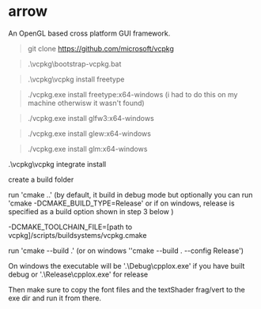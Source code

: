 arrow
=====

An OpenGL based cross platform GUI framework.


> git clone https://github.com/microsoft/vcpkg

> .\vcpkg\bootstrap-vcpkg.bat

> .\vcpkg\vcpkg install freetype

> ./vcpkg.exe install freetype:x64-windows (i had to do this on my machine otherwisw it wasn't found)

> ./vcpkg.exe install glfw3:x64-windows

> ./vcpkg.exe install glew:x64-windows

> ./vcpkg.exe install glm:x64-windows

.\vcpkg\vcpkg integrate install

create a build folder

run 'cmake ..' (by default, it build in debug mode but optionally you can run 'cmake -DCMAKE_BUILD_TYPE=Release' or if on windows, release is specified as a build option shown in step 3 below )

-DCMAKE_TOOLCHAIN_FILE=[path to vcpkg]/scripts/buildsystems/vcpkg.cmake

run 'cmake --build .' (or on windows ''cmake --build . --config Release')

On windows the executable will be '.\Debug\cpplox.exe' if you have built debug or '.\Release\cpplox.exe' for release

Then make sure to copy the font files and the textShader frag/vert to the exe dir and run it from there.


